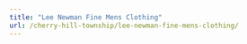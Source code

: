```yaml
---
title: "Lee Newman Fine Mens Clothing"
url: /cherry-hill-township/lee-newman-fine-mens-clothing/
---
```


